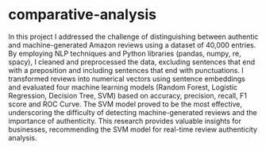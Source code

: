 # comparative-analysis
In this project I addressed the challenge of distinguishing between authentic and machine-generated Amazon reviews using a dataset of 40,000 entries. By employing NLP techniques and Python libraries (pandas, numpy, re, spacy), I cleaned and preprocessed the data, excluding sentences that end with a preposition and including sentences that end with punctuations. I transformed reviews into numerical vectors using sentence embeddings and evaluated four machine learning models (Random Forest, Logistic Regression, Decision Tree, SVM) based on accuracy, precision, recall, F1 score and ROC Curve. The SVM model proved to be the most effective, underscoring the difficulty of detecting machine-generated reviews and the importance of authenticity. This research provides valuable insights for businesses, recommending the SVM model for real-time review authenticity analysis.
